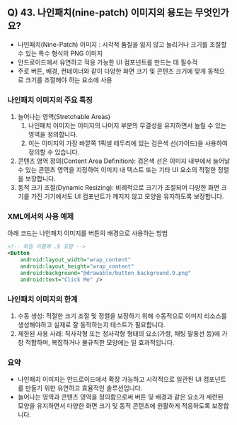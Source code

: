 ## Q) 43. 나인패치(nine-patch) 이미지의 용도는 무엇인가요?

- 나인패치(Nine-Patch) 이미지 : 시각적 품질을 잃지 않고 늘리거나 크기를 조절할 수 있는 특수 형식의 PNG 이미지
- 안드로이드에서 유연하고 적응 가능한 UI 컴포넌트를 만드는 데 필수적
- 주로 버튼, 배경, 컨테이너와 같이 다양한 화면 크기 및 콘텐츠 크기에 맞게 동적으로 크기를 조절해야 하는 요소에 사용

### 나인패치 이미지의 주요 특징

1. 늘어나는 영역(Stretchable Areas)
   1. 나인패치 이미지는 이미지의 나머지 부분의 무결성을 유지하면서 늘릴 수 있는 영역을 정의합니다.
   2. 이는 이미지의 가장 바깥쪽 1픽셀 테두리에 있는 검은색 선(가이드)을 사용하여 정의할 수 있습니다.
2. 콘텐츠 영역 정의(Content Area Definition): 검은색 선은 이미지 내부에서 늘어날 수 있는 콘텐츠 영역을 지정하여 이미지 내 텍스트 또는 기타 UI 요소의 적절한 정렬을 보장합니다.
3. 동적 크기 조절(Dynamic Resizing): 비례적으로 크기가 조절되어 다양한 화면 크기를 가진 기기에서도 UI 컴포넌트가 깨지지 않고 모양을 유지하도록 보장합니다.

### XML에서의 사용 예제

아래 코드는 나인패치 이미지를 버튼의 배경으로 사용하는 방법

```xml
<!-- 파일 이름에 .9 포함 -->
<Button
    android:layout_width="wrap_content"
    android:layout_height="wrap_content"
    android:background="@drawable/button_background.9.png"
    android:text="Click Me" />
```

### 나인패치 이미지의 한계

1. 수동 생성: 적절한 크기 조절 및 정렬을 보장하기 위해 수동적으로 이미지 리소스를 생성해야하고 실제로 잘 동작하는지 테스트가 필요합니다.
2. 제한된 사용 사례: 직사각형 또는 정사각형 형태의 요소(가령, 채팅 말풍선 등)에 가장 적합하며, 복잡하거나 불규칙한 모양에는 덜 효과적입니다.

### 요약
- 나인패치 이미지는 안드로이드에서 확장 가능하고 시각적으로 일관된 UI 컴포넌트를 만들기 위한 유연하고 효율적인 솔루션입니다.
- 늘어나는 영역과 콘텐츠 영역을 정의함으로써 버튼 및 배경과 같은 요소가 세련된 모양을 유지하면서 다양한 화면 크기 및 동적 콘텐츠에 원활하게 적응하도록 보장합니다.
